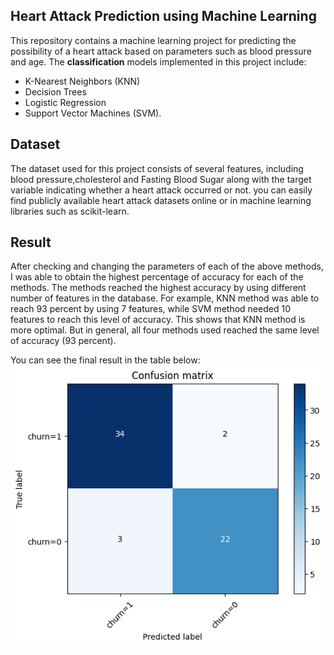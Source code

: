 ## Heart Attack Prediction using Machine Learning

This repository contains a machine learning project for predicting the possibility of a heart attack based on parameters such as blood pressure and age. The <b>classification</b> models implemented in this project include:
- K-Nearest Neighbors (KNN)
- Decision Trees
- Logistic Regression
- Support Vector Machines (SVM).

## Dataset

The dataset used for this project consists of several features, including blood pressure,cholesterol and Fasting Blood Sugar along with the target variable indicating whether a heart attack occurred or not. you can easily find publicly available heart attack datasets online or in machine learning libraries such as scikit-learn.

## Result 

After checking and changing the parameters of each of the above methods, I was able to obtain the highest percentage of accuracy for each of the methods.
The methods reached the highest accuracy by using different number of features in the database. For example, KNN method was able to reach 93 percent by using 7 features, while SVM method needed 10 features to reach this level of accuracy. This shows that KNN method is more optimal.
But in general, all four methods used reached the same level of accuracy (93 percent).

You can see the final result in the table below:
![image](./Confusion_matrix.png)





